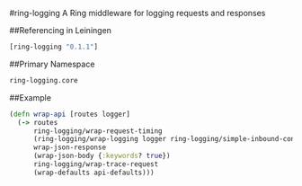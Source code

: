 #ring-logging
A Ring middleware for logging requests and responses

##Referencing in Leiningen
```Clojure
[ring-logging "0.1.1"]
```

##Primary Namespace
```Clojure
ring-logging.core
```

##Example
```Clojure
(defn wrap-api [routes logger]
  (-> routes
      ring-logging/wrap-request-timing
      (ring-logging/wrap-logging logger ring-logging/simple-inbound-config)
      wrap-json-response
      (wrap-json-body {:keywords? true})
      ring-logging/wrap-trace-request
      (wrap-defaults api-defaults)))
```
